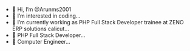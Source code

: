 - 👋 Hi, I’m @Arunms2001
- 👀 I’m interested in coding...
- 🌱 I’m currently working as PHP Full Stack Developer trainee at ZENO ERP solutions calicut...
- 🌱 PHP Full Stack Developer...
- 🌱 Computer Engineer...
<!---
Arunms2001/Arunms2001 is a ✨ special ✨ repository because its `README.md` (this file) appears on your GitHub profile.
You can click the Preview link to take a look at your changes.
--->
